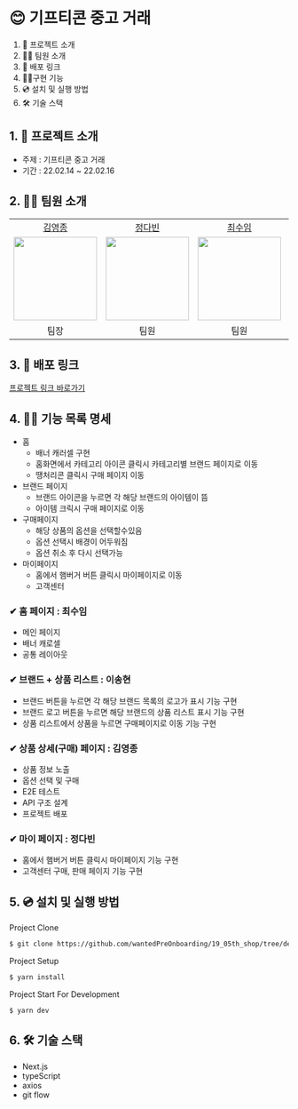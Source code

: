 # 😊 기프티콘 중고 거래

1. 💁 프로젝트 소개
2. 👋🏻 팀원 소개
3. 🔗 배포 링크
4. 👩‍💻구현 기능
5. 💿 설치 및 실행 방법
6. 🛠️ 기술 스택

## 1. 💁 프로젝트 소개

- 주제 : 기프티콘 중고 거래
- 기간 : 22.02.14 ~ 22.02.16

## 2. 👋🏻 팀원 소개

<table>

  <tr align="center">
    <td><a href='https://github.com/yeongjong310'>김영종</a></td>
    <td><a href="https://github.com/b41-41">정다빈</a></td>
    <td><a href="https://github.com/leechoiswim1">최수임</a></td>
    <td><a href="https://github.com/vi2920va">이송현</a></td>
  </tr>

  <tr align="center">
    <td><img src="https://avatars.githubusercontent.com/u/39623897?v=4" width="150px"/></td>
    <td><img src="https://avatars.githubusercontent.com/u/90027202?v=4"  width="150px"/></td>
    <td><img src="https://avatars.githubusercontent.com/u/85476908?v=4" width="150px"/></td>
    <td><img src="https://avatars.githubusercontent.com/u/76679130?v=4" width="150px"/></td>

  </tr>

  <tr align="center">
  <td>팀장</td>
  <td>팀원</td>
  <td>팀원</td>
  <td>팀원</td>
  </tr>

</table>

## 3. 🔗 배포 링크

[프로젝트 링크 바로가기](https://19-05th-shop.vercel.app/)

## 4. 👩‍💻 기능 목록 명세

- 홈
  - 배너 캐러셀 구현
  - 홈화면에서 카테고리 아이콘 클릭시 카테고리별 브랜드 페이지로 이동
  - 땡처리콘 클릭시 구매 페이지 이동
- 브랜드 페이지
  - 브랜드 아이콘을 누르면 각 해당 브랜드의 아이템이 뜸
  - 아이템 크릭시 구매 페이지로 이동
- 구매페이지
  - 해당 상품의 옵션을 선택할수있음
  - 옵션 선택시 배경이 어두워짐
  - 옵션 취소 후 다시 선택가능
- 마이페이지
  - 홈에서 햄버거 버튼 클릭시 마이페이지로 이동
  - 고객센터

### ✔ 홈 페이지 : 최수임
- 메인 페이지
- 배너 캐로셀
- 공통 레이아웃

### ✔ 브랜드 + 상품 리스트 : 이송현

- 브랜드 버튼을 누르면 각 해당 브랜드 목록의 로고가 표시 기능 구현
- 브랜드 로고 버튼을 누르면 해당 브랜드의 상품 리스트 표시 기능 구현
- 상품 리스트에서 상품을 누르면 구매페이지로 이동 기능 구현

### ✔ 상품 상세(구매) 페이지 : 김영종
- 상품 정보 노출
- 옵션 선택 및 구매
- E2E 테스트
- API 구조 설계
- 프로젝트 배포

### ✔ 마이 페이지 : 정다빈

- 홈에서 햄버거 버튼 클릭시 마이페이지 기능 구현
- 고객센터 구매, 판매 페이지 기능 구현

## 5. 💿 설치 및 실행 방법

Project Clone

```bash
$ git clone https://github.com/wantedPreOnboarding/19_05th_shop/tree/develop
```

Project Setup

```bash
$ yarn install
```

Project Start For Development

```bash
$ yarn dev
```

## 6. 🛠️ 기술 스택

- Next.js
- typeScript
- axios
- git flow
